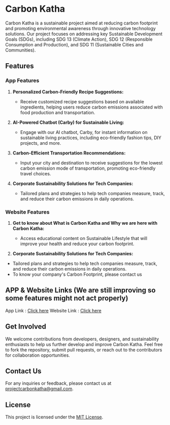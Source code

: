 # Carbon Katha

Carbon Katha is a sustainable project aimed at reducing carbon footprint and promoting environmental awareness through innovative technology solutions. Our project focuses on addressing key Sustainable Development Goals (SDGs), including SDG 13 (Climate Action), SDG 12 (Responsible Consumption and Production), and SDG 11 (Sustainable Cities and Communities).

## Features

### App Features

1. **Personalized Carbon-Friendly Recipe Suggestions:**
   - Receive customized recipe suggestions based on available ingredients, helping users reduce carbon emissions associated with food production and transportation.

2. **AI-Powered Chatbot (Carby) for Sustainable Living:**
   - Engage with our AI chatbot, Carby, for instant information on sustainable living practices, including eco-friendly fashion tips, DIY projects, and more.

3. **Carbon-Efficient Transportation Recommendations:**
   - Input your city and destination to receive suggestions for the lowest carbon emission mode of transportation, promoting eco-friendly travel choices.

4. **Corporate Sustainability Solutions for Tech Companies:**
   - Tailored plans and strategies to help tech companies measure, track, and reduce their carbon emissions in daily operations.

### Website Features

1. **Get to know about What is Carbon Katha and Why we are here with Carbon Katha:**
   - Access educational content on Sustainable Lifestyle that will improve your health and reduce your carbon footprint.
  
2.  **Corporate Sustainability Solutions for Tech Companies:**
   - Tailored plans and strategies to help tech companies measure, track, and reduce their carbon emissions in daily operations.
   - To know your company's Carbon Footprint, please contact us


## APP & Website Links (We are still improving so some features might not act properly)
App Link : [Click here](https://drive.google.com/drive/folders/1tqAnPH55TKr-7teuUiLM72a5b0WgF0CE)
Website Link : [Click here](https://projectcarbonkatha.vercel.app/) 

## Get Involved
We welcome contributions from developers, designers, and sustainability enthusiasts to help us further develop and improve Carbon Katha. Feel free to fork the repository, submit pull requests, or reach out to the contributors for collaboration opportunities.

## Contact Us
For any inquiries or feedback, please contact us at [projectcarbonkatha@gmail.com](mailto:nandinisingh.here@gmail.com).

## License
This project is licensed under the [MIT License](LICENSE).
